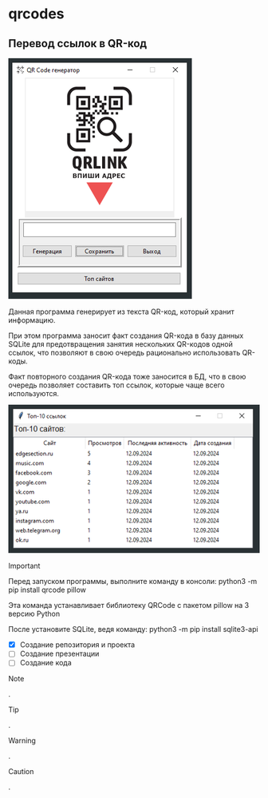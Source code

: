 # qrcodes
## Перевод ссылок в QR-код
![Картинка](start.PNG)

Данная программа генерирует из текста QR-код, который хранит информацию.

При этом программа заносит факт создания QR-кода в базу данных SQLite для предотвращения занятия нескольких QR-кодов одной ссылок, что позволяют в свою очередь рационально использовать QR-коды.

Факт повторного создания QR-кода тоже заносится в БД, что в свою очередь позволяет составить топ ссылок, которые чаще всего используются.

![Картинка](top10.PNG)

> [!IMPORTANT]
> Перед запуском программы, выполните команду в консоли: python3 -m pip install qrcode pillow
> 
> Эта команда устанавливает библиотеку QRCode с пакетом pillow на 3 версию Python
>
> После установите SQLite, ведя команду: python3 -m pip install sqlite3-api

- [x] Создание репозитория и проекта
- [ ] Создание презентации
- [ ] Создание кода

> [!NOTE]
> .

> [!TIP]
> .

> [!WARNING]
> .

> [!CAUTION]
> .
